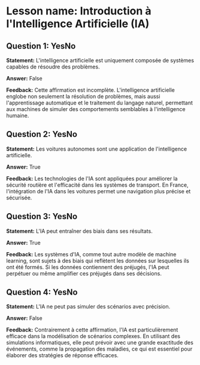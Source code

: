 # Lesson name: Introduction à l'Intelligence Artificielle (IA)

## Question 1: YesNo

**Statement:** L'intelligence artificielle est uniquement composée de systèmes capables de résoudre des problèmes.

**Answer:** False

**Feedback:**
Cette affirmation est incomplète. L'intelligence artificielle englobe non seulement la résolution de problèmes, mais aussi l'apprentissage automatique et le traitement du langage naturel, permettant aux machines de simuler des comportements semblables à l'intelligence humaine.


## Question 2: YesNo

**Statement:** Les voitures autonomes sont une application de l'intelligence artificielle.

**Answer:** True

**Feedback:**
Les technologies de l'IA sont appliquées pour améliorer la sécurité routière et l'efficacité dans les systèmes de transport. En France, l'intégration de l'IA dans les voitures permet une navigation plus précise et sécurisée.


## Question 3: YesNo

**Statement:** L'IA peut entraîner des biais dans ses résultats.

**Answer:** True

**Feedback:**
Les systèmes d'IA, comme tout autre modèle de machine learning, sont sujets à des biais qui reflètent les données sur lesquelles ils ont été formés. Si les données contiennent des préjugés, l'IA peut perpétuer ou même amplifier ces préjugés dans ses décisions.


## Question 4: YesNo

**Statement:** L'IA ne peut pas simuler des scénarios avec précision.

**Answer:** False

**Feedback:**
Contrairement à cette affirmation, l'IA est particulièrement efficace dans la modélisation de scénarios complexes. En utilisant des simulations informatiques, elle peut prévoir avec une grande exactitude des événements, comme la propagation des maladies, ce qui est essentiel pour élaborer des stratégies de réponse efficaces.

